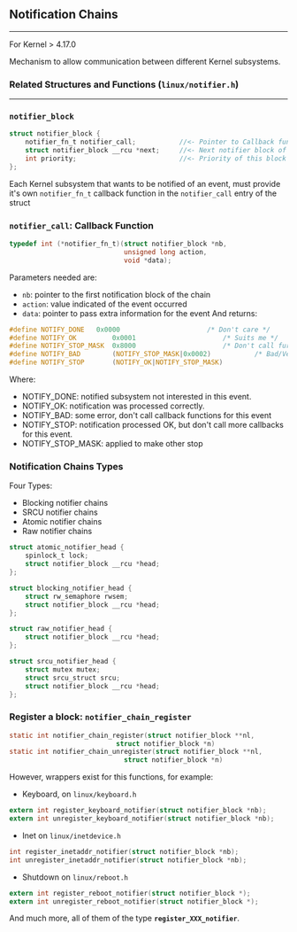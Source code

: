 ## Notification Chains
---
For Kernel > 4.17.0

Mechanism to allow communication between different Kernel subsystems.

### Related Structures and Functions (`linux/notifier.h`)
---

### `notifier_block`

```c
struct notifier_block {
	notifier_fn_t notifier_call;           //<- Pointer to Callback function
	struct notifier_block __rcu *next;     //<- Next notifier block of the chain
	int priority;                          //<- Priority of this block in the chain
};
```
Each Kernel subsystem that wants to be notified of an event, must provide it's own `notifier_fn_t` callback function in the `notifier_call` entry of the struct

### `notifier_call`: Callback Function

```c
typedef int (*notifier_fn_t)(struct notifier_block *nb, 
                             unsigned long action, 
                             void *data);
```
Parameters needed are:
- `nb`: pointer to the first notification block of the chain 
- `action`: value indicated of the event occurred
- `data`: pointer to pass extra information for the event
And returns:
```c
#define NOTIFY_DONE	  0x0000		              /* Don't care */
#define NOTIFY_OK         0x0001		              /* Suits me */
#define NOTIFY_STOP_MASK  0x8000		              /* Don't call further */
#define NOTIFY_BAD        (NOTIFY_STOP_MASK|0x0002)           /* Bad/Veto action */
#define NOTIFY_STOP       (NOTIFY_OK|NOTIFY_STOP_MASK)
```
Where:
- NOTIFY_DONE:  notified subsystem not interested in this event.
- NOTIFY_OK: notification was processed correctly.
- NOTIFY_BAD: some error, don't call callback functions for this event
- NOTIFY_STOP: notification processed OK, but don't call more callbacks for this event.
- NOTIFY_STOP_MASK: applied to make other stop

### Notification Chains Types
Four Types:
- Blocking notifier chains
- SRCU notifier chains
- Atomic notifier chains
- Raw notifier chains

```c
struct atomic_notifier_head {
	spinlock_t lock;
	struct notifier_block __rcu *head;
};

struct blocking_notifier_head {
	struct rw_semaphore rwsem;
	struct notifier_block __rcu *head;
};

struct raw_notifier_head {
	struct notifier_block __rcu *head;
};

struct srcu_notifier_head {
	struct mutex mutex;
	struct srcu_struct srcu;
	struct notifier_block __rcu *head;
};
```

### Register a block: `notifier_chain_register`
```c
static int notifier_chain_register(struct notifier_block **nl,
		                   struct notifier_block *n)
static int notifier_chain_unregister(struct notifier_block **nl,
		                     struct notifier_block *n)
```
However, wrappers exist for this functions, for example:
- Keyboard, on `linux/keyboard.h`
```c
extern int register_keyboard_notifier(struct notifier_block *nb);
extern int unregister_keyboard_notifier(struct notifier_block *nb);
```
- Inet on `linux/inetdevice.h`
```c
int register_inetaddr_notifier(struct notifier_block *nb);
int unregister_inetaddr_notifier(struct notifier_block *nb);
```
- Shutdown on `linux/reboot.h`
```c
extern int register_reboot_notifier(struct notifier_block *);
extern int unregister_reboot_notifier(struct notifier_block *);
```
And much more, all of them of the type **`register_XXX_notifier`**.





